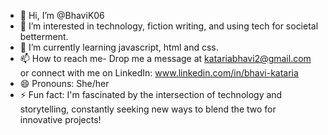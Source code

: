 - 👋 Hi, I’m @BhaviK06
- 👀 I’m interested in technology, fiction writing, and using tech for societal betterment.
- 🌱 I’m currently learning javascript, html and css.
- 📫 How to reach me- Drop me a message at katariabhavi2@gmail.com or connect with me on LinkedIn: www.linkedin.com/in/bhavi-kataria
- 😄 Pronouns: She/her
- ⚡ Fun fact: I'm fascinated by the intersection of technology and storytelling, constantly seeking new ways to blend the two for innovative projects!

<!---
BhaviK06/BhaviK06 is a ✨ special ✨ repository because its `README.md` (this file) appears on your GitHub profile.
You can click the Preview link to take a look at your changes.
--->
